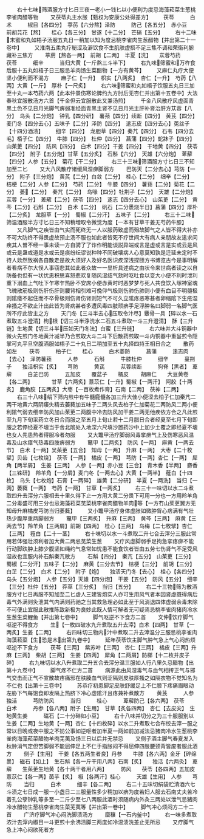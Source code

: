 <!-- { "loadSidebar": true } -->
　　右十七味筛酒服方寸匕日三夜一老小一钱匕以小便利为度忌海藻菘菜生葱桃李雀肉醋等物
　　又茯苓丸主水胀【甄权为安康公处得差方】
　　茯苓　　　白术　　　椒目【各四分】　葶苈【六分熬】泽防　　　防己【各五分】　赤小豆　　前胡芫花【熬】　　桂心【各三分】　甘遂【十二分】　芒硝【五分】
　　右十二味末蜜和丸如梧子汤服五丸日一稍加以知为度忌桃李雀肉生葱醋物【并出第二十一卷中】
　　又淮南五柔丸疗秘涩及澼饮食不生肌肤虚损不足三焦不调和荣衞利腑藏补三焦方
　　葶苈【熬各一两】　前胡【二两】　半夏【洗】　　苁蓉芍药　　　茯苓　　　细辛　　　当归大黄【一斤熬三斗半下】
　　右九味筛蜜和万杵食后服十五丸如梧子日三服忌羊肉饧生菜醋物【一方有黄芩】
　　又麻仁丸疗大便坚小便利而不渴方
　　麻子仁【一升】　枳实【八两炙】　杏仁【一升】　芍药【八两】大黄【一斤】　厚朴【一尺炙】
　　右六味筛蜜和丸如梧子饮服五丸日三加至十丸一本芍药六两【此本仲景伤寒论脾约九方肘后无杏仁并出第十五卷中】大法春秋宜服散汤方六首【千金但云宜服散此又兼汤煎】
　　千金八风散疗风虚面青黒土色不见日月光脚气痹弱准经面青黑主肾不见日月光主肝补肾治肝方苁蓉【八分】　乌头【二分炮】　钟乳【四分研】　薯蓣【四分】续断【四分】　黄芪【四分】　麦门冬【四分去心】五味子【二分】泽防【四分】　逺志皮【四分去心】莵丝子【十四分酒渍】
　　细辛【四分】　龙胆草【四分】秦芁【四分】　石韦【四分去毛】栢子仁【四分】　牛膝【四分】　杜仲【四分】　菖蒲【四分】蛇牀子【四分】　山茱茰【四分】　防风【四分】　白术【四分】干姜【四分】　干地黄【四分】　茯苓【四分】　附子【五分炮】甘草【五分炙】　石斛【六分】　天雄【六分炮】　萆薢【四分】人参【五分】　菊花【干二分】
　　右三十三味筛酒服方寸匕日三不知加至二匕
　　又大八风散疗诸缓风湿痹脚弱方
　　巴防天【二分去心】芎防【一分】　附子【三分炮】　黄芪【二分】白敛【二分】　桂心【二分】　细辛【二分】　桔梗【二分】人参【二分】　芍药【二分】　牛膝【四分】　薯蓣【二分】菊花【二分】　萎【二分】　秦芁【二分】　乌喙【四分】牡荆子【二分】　天雄【二分炮】　苁蓉【一分】　萆薢【二分】茯苓【四分】　逺志【四分去心】　山茱茰【二分】　黄芩【二分】石斛【二分】　白术【二分】　矾石【二分褁烧半日】菖蒲【四分】厚朴【二分炙】　龙胆草【一分】　蜀椒【二分汗】　五味子【二分】
　　右三十二味筛温酒服半方寸匕日三不知稍増取令微觉为度【一本有甘草干姜无芍药牛膝】
　　又凡脚气之疾皆由气实而死终无一人以服药致虚而殂故脚气之人皆不得大补亦不可大防终不得畏虚故预止汤不服也如此者皆死不疗世间大有病人亲朋故友逺求问疾其人曽不经一事未读一方自骋了了诈作明能谈説异端或言是虚或言是实或云是风或云是蛊或道是水或云是痰纷纭谬说种种不同破壊病人心意莫知孰是迁延未定时不待人欻然致祸各自散走是故大须好人及好名医识疾深浅探赜方书博览古今是事明解者看病不尔大悮人事窃悲其如此者众故一一显析具述病之由状令来世病者读之以自防备也但有一状忧恚积思喜怒悲欢复随风湿结气欬时呕吐食以变大小便不利时泄利重下溺血上气吐下乍寒乍热卧不安席小便赤黄时时恶梦梦与死人共食饮入塜神室魂飞魄散筋极则伤肝伤肝则腰背相引难可俛仰气极则伤肺伤肺则小便有血目不明髓极则隂痿不起住而不卒骨极则伤肾伤肾则短气不可久立隂疼恶寒甚者卵缩隂下生疮湿痒搔之不欲止汁出此皆为肾病甚者多遭风毒四肢顽痹手足浮肿名曰脚弱一名脚气医所不疗此皆主之方
　　天门冬【三斗半去心压取令汁尽】麞骨一具【碎以水一石煮取五斗澄清】枸根【切三斗半浄洗水二石五斗煮取一斗三升澄清】　酥【三升链】生地黄【切三斗半压如天门冬法】白蜜【三升链】
　　右六味并大斗铜器中微火先煎门冬地黄汁减半乃合煎取大斗二斗下后散药煎取一斗内铜器中重釡煎令隠掌可丸平旦空腹酒服如梧子二十丸日二稍加至五十丸择四持王相日合之
　　散药如左
　　茯苓　　　柏子仁　　桂心　　　白术萎防　　　菖蒲　　　逺志肉【去心】　泽防薯蓣　　　人参　　　石斛　　　牛膝杜仲　　　细辛　　　蔓荆子　　独活枳实【炙】　　芎防　　　黄芪　　　苁蓉续断　　　狗脊【黒者】　萆薢　　　白芷巴防　　　五加皮　　覆盆子　　橘皮
　　胡麻仁　　大豆黄卷【各二两】　　　　甘草【六两炙】薏苡仁【一升】蜀椒【一两汗】　阿胶【十两炙】　鹿角胶【五两炙】大枣【一百枚煮作膏】石南【二两】　茯神【二两】
　　右三十八味绢下筛内煎中有牛髓鹿髓各加三升大佳小便涩去柏子仁加秦芁二两干地黄六两阴痿失精去萎蕤加五味子二两头风去柏子仁加菊花二两防风二两小便利隂气弱去细辛防风加山茱茰二两腹中冷去防风加干姜二两无他疾依方合之凡此煎至九月下旬采药立冬日合而服之至五月上旬止若十二月腊日合者经夏至七月下旬即服之若停经夏不壊当于舍北隂处入地深六尺填沙置药沙中上加少土覆之即经夏不壊也女人先患热者得服冷者勿服
　　又大鼈甲汤疗脚弱风毒挛痹气上及伤寒恶风温毒及山水瘴气热毒四肢痹弱方
　　鼈甲【二两炙】　防风【一两】　麻黄【一两去节】　白术【一两】吴茱茰【五合】　知母【一两】　升麻【一两】　大枣【二十枚擘】贝齿【七枚烧】　茯苓【一两】　橘皮【一两】　芎防【一两】杏仁【一两】　犀角【两半屑】　生姜【三两】　人参【一两】赤小豆【三合】　青木香【半两】　麝香【三铢研】　羚羊角【一分屑】麦门冬【一两去心】大黄【一两半】　薤白【十四枚】　乌头【七枚炮】石膏【一两碎】　雄黄【二分研】　半夏【一两洗】　当归【一两】萎蕤【一两】　芍药【一两】　甘草【一两炙】
　　右三十一味切以水二斗煮取四升去滓分六服相去十里久得下止一方用大黄二分畏下可用一分也一方用羚羊角二分毒盛可用三分也忌海藻菘菜苋菜桃李雀肉醋物羊肉等【一方冇山茱茰翼方无知母升麻橘皮芎防当归萎蕤】
　　又小鼈甲汤疗身体虚胀如微肿胷心痞满有气壮热少腹厚重两脚弱方
　　鼈甲【三两炙】　升麻【三两】　黄芩【三两】　麻黄【三两去节】羚羊角【三两屑】前胡【四两】　桂心【三两】　乌梅【二七枚擘】杏仁【三两】　薤白【二十一茎】
　　右十味切以水一斗煮取二升七合去滓分三服此常用若体强壮须利者加大黄二两忌苋菜生葱
　　又疗风虚脚弱手足拘急挛疼痹不能行动脚趺肿上膝少腹坚如绳约气息常如忧患不能食饮者皆由五劳七伤肾气不足受风湿故也宜服内补石斛秦芁散方
　　石斛【四分】　秦芁【五分】　山茱茰【三分】　蜀椒【二分汗】五味子【二分】　麻黄【三分去节】　桔梗【三分】　前胡【三分】白芷【二分】　白术【二分】　附子【炮】　　独活天门冬【去心】　桂心【各四分】　乌头【五分炮】　人参【五分】天雄【四分炮】　干姜【五分】　防风【五分】　细辛【三分】杜仲【五分】　莽草【三分炙】　当归【五分】
　　右二十三物筛为散酒服方寸匕日再服不知加至二匕虚人三建皆炮实人亦可生用风气者本因肾虚既得病后毒气外满则灸泄其气内满则药驰之当其救急理必如此至于风消退四体虚弱余毒未除不可便止宜服此散推陈致新极为良妙此既人情可解者无可疑焉忌桃李雀肉猪肉冷水生葱生菜鲤鱼【并出第七卷中】
　　脚气呕逆不下食方二首
　　文仲饮疗脚气呕逆不得食方
　　生【一枚四破水九升煮取五升去滓】白术【四两】　甘草【一两炙】生姜【二两】
　　右四味切三物内汁中煮取二升去滓温分三服忌桃李雀肉海藻菘菜【生恐是木出第九卷中】
　　延年茯苓饮主脚气肿气急上气心闷热烦呕逆不下食方
　　茯苓【三两】　紫苏叶【三两】　杏仁【三两】　橘皮【三两】升麻【三两】　柴胡【三两】　生姜【四两】　犀角【二两屑】防榔【十二枚并皮子碎】
　　右九味切以水八升煮取二升五合去滓分温三服如人行八里久忌醋物【出第十九卷中】
　　脚气疼不仁方二首
　　病源此由风湿毒气与血气相抟正气与邪气交击而正气不宣散故疼痛邪在肤腠血气则涩隔则皮肤厚搔之如隔衣物不觉知名为不仁也【出第十三卷中】
　　苏恭疗初患脚足皮肤舒缓足上不仁膝下疼痛眉眼动左胁下气每饱食即发隔上热脐下冷心虚隂汗且疼兼补煮散方
　　黄芪　　　人参　　　独活　　　芎防防风　　　当归　　　桂心　　　萆薢防己【各六两】　茯苓　　　白术　　　丹参【各八两】附子【生用】　甘草【炙各四两】　杏仁【去皮尖】　生地黄生姜　　　磁石【二十分碎如小豆】
　　右十八味并切分之为三十服服别以生姜【二两】生地黄【一两】杏仁【十四枚碎】以水二升煮取七合布绞去滓一服之常以日晩或夜中服之不妨公事如逆呕者加半夏一两如前加减法忌猪肉冷水生葱桃李雀肉海藻菘菜醋物羊肉芜荑及饧三日以后并无禁忌
　　又侧子酒主脚气春夏发入秋肿消气定但苦脚弱不能屈伸足上不仁手指胀闷不得屈伸四肢腰颈背皆废者服此酒方
　　侧子【生用】　干姜【各五两生者良】丹参　　牛膝【各六两】金牙【碎绵褁】　磁石【如上】　生石斛【各一斤干用八两】石南【炙】　　独活【六两灸】　萆薢　　生茱茰生地黄【各十两干者用八两】　　　防风　　茯苓【各四两】五加皮　　薏苡仁【各一两】茵芋【炙】　椒【各两汗】桂心　　　天雄【生用】　人参　　芎防
　　当归　　　白术　　　细辛【各二两】
　　右二十五味切绢袋贮清酒六七斗渍之七日成一服一小盏日二三服量性多少稍加以痹为度若妇人服去石南丈夫苦冷着孔公孽钟乳等多至一二斤少至七八两服此酒时须随病内外灸三两处以泄气忌猪肉冷水醋物生葱桃李雀肉生菜芜荑等【并出第一卷中】
　　脚气冲心烦闷方二十二首
　　广济疗脚气冲心闷洗脚渍汤方
　　糜穰【一石内釡中】
　　右一味多煮取浓汁去滓内椒目一斗更煎十余沸渍脚三两度如冷温渍洗差止无所忌
　　又疗脚气急上冲心闷欲死者方
